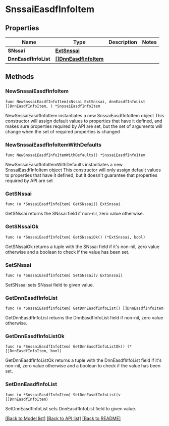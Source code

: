 # SnssaiEasdfInfoItem

## Properties

Name | Type | Description | Notes
------------ | ------------- | ------------- | -------------
**SNssai** | [**ExtSnssai**](ExtSnssai.md) |  | 
**DnnEasdfInfoList** | [**[]DnnEasdfInfoItem**](DnnEasdfInfoItem.md) |  | 

## Methods

### NewSnssaiEasdfInfoItem

`func NewSnssaiEasdfInfoItem(sNssai ExtSnssai, dnnEasdfInfoList []DnnEasdfInfoItem, ) *SnssaiEasdfInfoItem`

NewSnssaiEasdfInfoItem instantiates a new SnssaiEasdfInfoItem object
This constructor will assign default values to properties that have it defined,
and makes sure properties required by API are set, but the set of arguments
will change when the set of required properties is changed

### NewSnssaiEasdfInfoItemWithDefaults

`func NewSnssaiEasdfInfoItemWithDefaults() *SnssaiEasdfInfoItem`

NewSnssaiEasdfInfoItemWithDefaults instantiates a new SnssaiEasdfInfoItem object
This constructor will only assign default values to properties that have it defined,
but it doesn't guarantee that properties required by API are set

### GetSNssai

`func (o *SnssaiEasdfInfoItem) GetSNssai() ExtSnssai`

GetSNssai returns the SNssai field if non-nil, zero value otherwise.

### GetSNssaiOk

`func (o *SnssaiEasdfInfoItem) GetSNssaiOk() (*ExtSnssai, bool)`

GetSNssaiOk returns a tuple with the SNssai field if it's non-nil, zero value otherwise
and a boolean to check if the value has been set.

### SetSNssai

`func (o *SnssaiEasdfInfoItem) SetSNssai(v ExtSnssai)`

SetSNssai sets SNssai field to given value.


### GetDnnEasdfInfoList

`func (o *SnssaiEasdfInfoItem) GetDnnEasdfInfoList() []DnnEasdfInfoItem`

GetDnnEasdfInfoList returns the DnnEasdfInfoList field if non-nil, zero value otherwise.

### GetDnnEasdfInfoListOk

`func (o *SnssaiEasdfInfoItem) GetDnnEasdfInfoListOk() (*[]DnnEasdfInfoItem, bool)`

GetDnnEasdfInfoListOk returns a tuple with the DnnEasdfInfoList field if it's non-nil, zero value otherwise
and a boolean to check if the value has been set.

### SetDnnEasdfInfoList

`func (o *SnssaiEasdfInfoItem) SetDnnEasdfInfoList(v []DnnEasdfInfoItem)`

SetDnnEasdfInfoList sets DnnEasdfInfoList field to given value.



[[Back to Model list]](../README.md#documentation-for-models) [[Back to API list]](../README.md#documentation-for-api-endpoints) [[Back to README]](../README.md)


